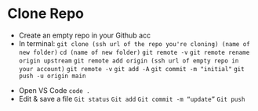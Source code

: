 # Clone Repo

- Create an empty repo in your Github acc
- In terminal:
  `git clone (ssh url of the repo you're cloning) (name of new folder)`
  `cd (name of new folder)`
  `git remote -v`
  `git remote rename origin upstream`
  `git remote add origin (ssh url of empty repo in your account)`
  `git remote -v`
  `git add -A`
  `git commit -m "initial"`
  `git push -u origin main`

* Open VS Code `code .`
* Edit & save a file
  `Git status`
  `Git add`
  `Git commit -m “update”`
  `Git push`
